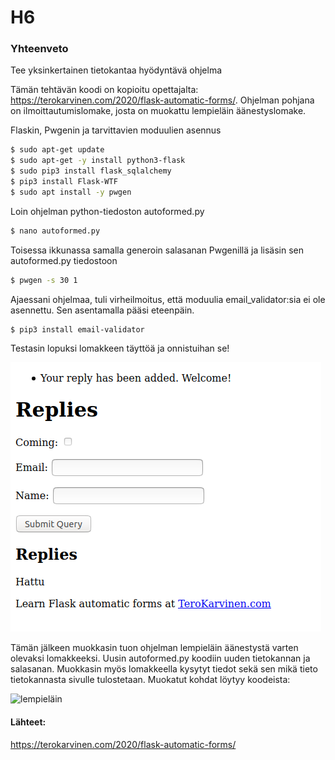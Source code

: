 # H6
### Yhteenveto

Tee yksinkertainen tietokantaa hyödyntävä ohjelma

Tämän tehtävän koodi on kopioitu opettajalta: https://terokarvinen.com/2020/flask-automatic-forms/. Ohjelman pohjana on ilmoittautumislomake, josta on muokattu lempieläin äänestyslomake.

Flaskin, Pwgenin ja tarvittavien moduulien asennus
```bash
$ sudo apt-get update
$ sudo apt-get -y install python3-flask
$ sudo pip3 install flask_sqlalchemy
$ pip3 install Flask-WTF
$ sudo apt install -y pwgen
```

Loin ohjelman python-tiedoston autoformed.py
```bash
$ nano autoformed.py
```
Toisessa ikkunassa samalla generoin salasanan Pwgenillä ja lisäsin sen autoformed.py tiedostoon
```bash
$ pwgen -s 30 1
```
Ajaessani ohjelmaa, tuli virheilmoitus, että moduulia email_validator:sia ei ole asennettu. Sen asentamalla pääsi eteenpäin.

```bash
$ pip3 install email-validator
```

Testasin lopuksi lomakkeen täyttöä ja onnistuihan se!

![ilmo](https://github.com/khabbs/LinuxPalvelimet/blob/main/Week_6/photos/ilmo.png)


Tämän jälkeen muokkasin tuon ohjelman lempieläin äänestystä varten olevaksi lomakkeeksi. Uusin autoformed.py koodiin uuden tietokannan ja salasanan. Muokkasin myös lomakkeella kysytyt tiedot sekä sen mikä tieto tietokannasta sivulle tulostetaan. Muokatut kohdat löytyy koodeista: 

![lempieläin](https://github.com/khabbs/LinuxPalvelimet/blob/main/Week_6/photos/lempieläin.png)


#### Lähteet:
https://terokarvinen.com/2020/flask-automatic-forms/





